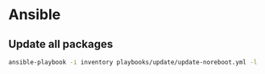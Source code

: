 # Ansible

## Update all packages
```bash
ansible-playbook -i inventory playbooks/update/update-noreboot.yml -l '!dc08' -K
```
